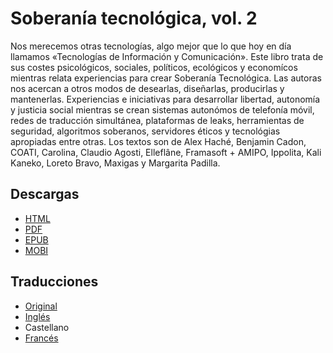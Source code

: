 # Soberanía tecnológica, vol. 2

Nos merecemos otras tecnologías, algo mejor que lo que hoy en día llamamos «Tecnologías de Información y Comunicación».  Este libro trata de sus costes psicológicos, sociales, políticos, ecológicos y economícos mientras relata experiencias para crear Soberanía Tecnológica. Las autoras nos acercan a otros modos de desearlas, diseñarlas, producirlas y mantenerlas. Experiencias e iniciativas para desarrollar libertad, autonomía y justicia social mientras se crean sistemas autonómos de telefonía móvil, redes de traducción simultánea, plataformas de leaks, herramientas de seguridad, algoritmos soberanos, servidores éticos y tecnológias apropiadas entre otras. Los textos son de Alex Haché, Benjamin Cadon, COATI, Carolina, Claudio Agosti, Elleflâne, Framasoft + AMIPO, Ippolita, Kali Kaneko, Loreto Bravo, Maxigas y Margarita Padilla.

## Descargas

* [HTML](https://sobtec.gitbooks.io/sobtec2/content/es/)
* [PDF](https://sobtec.gitbooks.io/sobtec2/releases/web/sobtech2-ES-with-covers-web-150dpi-2018-01-13-v2.pdf)
* [EPUB](https://sobtec.gitbooks.io/sobtec2/releases/latest/sobtec2_es.epub)
* [MOBI](https://sobtec.gitbooks.io/sobtec2/releases/latest/sobtec2_es.mobi)

## Traducciones

* [Original](https://sobtec.gitbooks.io/sobtec2/content/or/)
* [Inglés](https://sobtec.gitbooks.io/sobtec2/content/en/)
* Castellano
* [Francés](https://sobtec.gitbooks.io/sobtec2/content/fr/)



